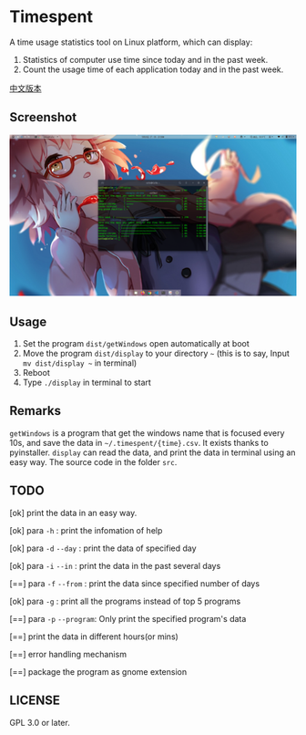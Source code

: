 # Timespent
A time usage statistics tool on Linux platform, which can display:
1. Statistics of computer use time since today and in the past week.
2. Count the usage time of each application today and in the past week.

[中文版本](README.md)

## Screenshot
![new-version](picture/3.png)

## Usage
1. Set the program `dist/getWindows` open automatically at boot
2. Move the program `dist/display` to your directory `~` (this is to say, Input `mv dist/display ~` in terminal)
3. Reboot
4. Type `./display` in terminal to start

## Remarks
`getWindows` is a program that get the windows name that is focused every 10s, and save the data in `~/.timespent/{time}.csv`. It exists thanks to pyinstaller. `display` can read the data, and print the data in terminal using an easy way. The source code in the folder `src`.

## TODO

[ok] print the data in an easy way.

[ok] para `-h`          : print the infomation of help

[ok] para `-d` `--day`  : print the data of specified day

[ok] para `-i` `--in`   : print the data in the past several days

[==] para `-f` `--from` : print the data since specified number of days

[ok] para `-g`          : print all the programs instead of top 5 programs

[==] para `-p` `--program`: Only print the specified program's data

[==] print the data in different hours(or mins)

[==] error handling mechanism

[==] package the program as gnome extension

## LICENSE
GPL 3.0 or later.